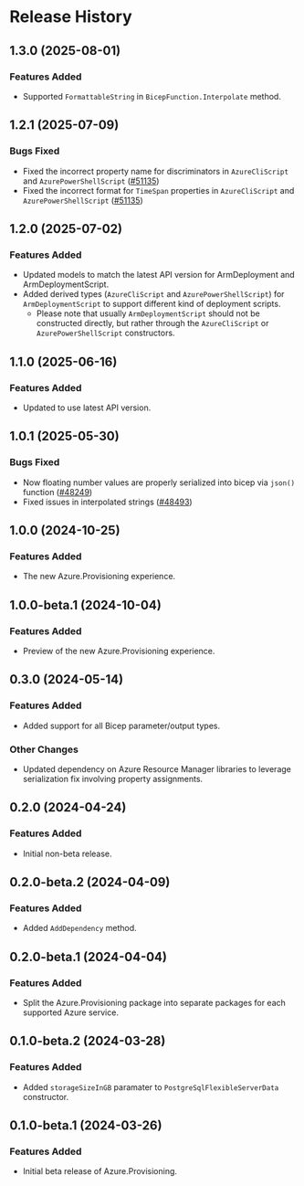 # Release History

## 1.3.0 (2025-08-01)

### Features Added

- Supported `FormattableString` in `BicepFunction.Interpolate` method.

## 1.2.1 (2025-07-09)

### Bugs Fixed

- Fixed the incorrect property name for discriminators in `AzureCliScript` and `AzurePowerShellScript` ([#51135](https://github.com/Azure/azure-sdk-for-net/issues/51135))
- Fixed the incorrect format for `TimeSpan` properties in `AzureCliScript` and `AzurePowerShellScript` ([#51135](https://github.com/Azure/azure-sdk-for-net/issues/51135))

## 1.2.0 (2025-07-02)

### Features Added

- Updated models to match the latest API version for ArmDeployment and ArmDeploymentScript.
- Added derived types (`AzureCliScript` and `AzurePowerShellScript`) for `ArmDeploymentScript` to support different kind of deployment scripts.
    - Please note that usually `ArmDeploymentScript` should not be constructed directly, but rather through the `AzureCliScript` or `AzurePowerShellScript` constructors.

## 1.1.0 (2025-06-16)

### Features Added

- Updated to use latest API version.

## 1.0.1 (2025-05-30)

### Bugs Fixed

- Now floating number values are properly serialized into bicep via `json()` function ([#48249](https://github.com/Azure/azure-sdk-for-net/issues/48249))
- Fixed issues in interpolated strings ([#48493](https://github.com/Azure/azure-sdk-for-net/issues/48493))

## 1.0.0 (2024-10-25)

### Features Added

- The new Azure.Provisioning experience.

## 1.0.0-beta.1 (2024-10-04)

### Features Added

- Preview of the new Azure.Provisioning experience.

## 0.3.0 (2024-05-14)

### Features Added

- Added support for all Bicep parameter/output types.

### Other Changes

- Updated dependency on Azure Resource Manager libraries to leverage serialization fix involving property assignments.

## 0.2.0 (2024-04-24)

### Features Added

- Initial non-beta release.

## 0.2.0-beta.2 (2024-04-09)

### Features Added

- Added `AddDependency` method.

## 0.2.0-beta.1 (2024-04-04)

### Features Added

- Split the Azure.Provisioning package into separate packages for each supported Azure service.

## 0.1.0-beta.2 (2024-03-28)

### Features Added

- Added `storageSizeInGB` paramater to `PostgreSqlFlexibleServerData` constructor.

## 0.1.0-beta.1 (2024-03-26)

### Features Added

- Initial beta release of Azure.Provisioning.
